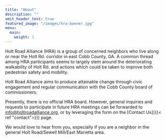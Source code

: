 ```yaml
---
title: "About"
description: ""
omit_header_text: true
featured_image: "/images/hra-banner.jpg"
menu:
  main:
    weight: 1
---
```


Holt Road Alliance (HRA) is a group of concerned neighbors who live along or 
near the Holt Rd. corridor in east Cobb County, GA. A common thread among HRA 
participants seems to largely stem around the deteriorating walkability of Holt 
Rd. and actions which could be taken to improve both pedestrian safety and 
mobility.

Holt Road Alliance aims to produce attainable change through civic engagement 
and regular communication with the Cobb County board of commissioners.

Presently, there is no official HRA board. However, general inquiries and 
requests to participate in future HRA meetings can be forwarded to 
[info@holtroadalliance.org](mailto:info@holtroadalliance.org), or by leveraging
the form on the [Contact Us]({{< ref "contact">}}) page.

We would love to hear from you, especially if you are a neighbor in the general 
Holt Road/Sewell Mill/East Marietta area.
